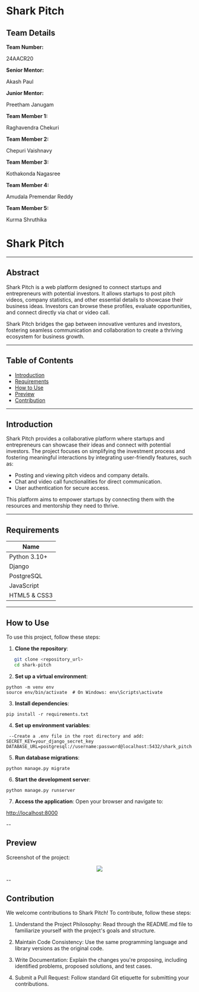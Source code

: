 # Shark Pitch
<h2>Team Details</h2>
<b>Team Number: </b><p>24AACR20</p>
<b>Senior Mentor: </b><p>Akash Paul</p>
<b>Junior Mentor: </b><p>Preetham Janugam</p>
<b>Team Member 1: </b><p>Raghavendra Chekuri</p>
<b>Team Member 2: </b><p>Chepuri Vaishnavy</p>
<b>Team Member 3: </b><p>Kothakonda Nagasree</p>
<b>Team Member 4: </b><p>Amudala Premendar Reddy</p>
<b>Team Member 5: </b><p>Kurma Shruthika</p>

# Shark Pitch

---

## Abstract  
Shark Pitch is a web platform designed to connect startups and entrepreneurs with potential investors. It allows startups to post pitch videos, company statistics, and other essential details to showcase their business ideas. Investors can browse these profiles, evaluate opportunities, and connect directly via chat or video call.  

Shark Pitch bridges the gap between innovative ventures and investors, fostering seamless communication and collaboration to create a thriving ecosystem for business growth.

---

## Table of Contents  
- [Introduction](#introduction)  
- [Requirements](#requirements)  
- [How to Use](#how-to-use)  
- [Preview](#preview)  
- [Contribution](#contribution)  

---

## Introduction  
Shark Pitch provides a collaborative platform where startups and entrepreneurs can showcase their ideas and connect with potential investors. The project focuses on simplifying the investment process and fostering meaningful interactions by integrating user-friendly features, such as:  

- Posting and viewing pitch videos and company details.  
- Chat and video call functionalities for direct communication.  
- User authentication for secure access.  

This platform aims to empower startups by connecting them with the resources and mentorship they need to thrive.  

---

## Requirements  

| Name           |
|----------------|
| Python 3.10+   |
| Django         |
| PostgreSQL     |
| JavaScript     |
| HTML5 & CSS3   |

---

## How to Use  
To use this project, follow these steps:  

1. **Clone the repository**:  
```bash  
   git clone <repository_url>  
   cd shark-pitch
```

2.  **Set up a virtual environment**:

``` terminal
python -m venv env  
source env/bin/activate  # On Windows: env\Scripts\activate
```

3. **Install dependencies**:

``` terminal
pip install -r requirements.txt
```

4. **Set up environment variables**:

``` terminal
 --Create a .env file in the root directory and add:
SECRET_KEY=your_django_secret_key  
DATABASE_URL=postgresql://username:password@localhost:5432/shark_pitch
```


5. **Run database migrations**:

```terminal
python manage.py migrate
```


6. **Start the development server**:

``` terminal
python manage.py runserver
``` 


7. **Access the application**:
Open your browser and navigate to:

<a href = "http://localhost:8000">http://localhost:8000</a>  

--

## Preview
Screenshot of the project:

<div align = 'center'> 
   <img src = "https://i.imgur.com/5XxOclD_d.webp?maxwidth=1520&fidelity=grand">
</div>

--

## Contribution
We welcome contributions to Shark Pitch! To contribute, follow these steps:

1. Understand the Project Philosophy:
Read through the README.md file to familiarize yourself with the project's goals and structure.

2. Maintain Code Consistency:
Use the same programming language and library versions as the original code.

3. Write Documentation:
Explain the changes you're proposing, including identified problems, proposed solutions, and test cases.

4. Submit a Pull Request:
Follow standard Git etiquette for submitting your contributions.

